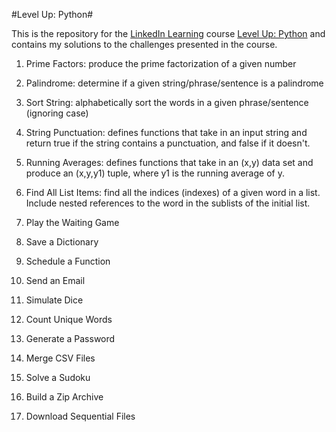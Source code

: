 #Level Up: Python#

This is the repository for the [LinkedIn Learning](https://www.linkedin.com/learning/) course [Level Up: Python](https://www.linkedin.com/learning/level-up-python/) and contains my solutions to the challenges presented in the course. 

1. Prime Factors: produce the prime factorization of a given number

2. Palindrome: determine if a given string/phrase/sentence is a palindrome

3. Sort String: alphabetically sort the words in a given phrase/sentence (ignoring case)

4. String Punctuation: defines functions that take in an input string and return true if the string contains a punctuation, and false if it doesn't.

5. Running Averages: defines functions that take in an (x,y) data set and produce an (x,y,y1) tuple, where y1 is the running average of y.

4. Find All List Items: find all the indices (indexes) of a given word in a list. Include nested references to the word in the sublists of the initial list.

5. Play the Waiting Game

6. Save a Dictionary

7. Schedule a Function

8. Send an Email

9. Simulate Dice

10. Count Unique Words

11. Generate a Password

12. Merge CSV Files

13. Solve a Sudoku

14. Build a Zip Archive

15. Download Sequential Files
